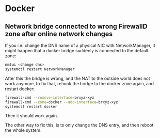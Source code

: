 # Docker

## Network bridge connected to wrong FirewallD zone after online network changes

If you i.e. change the DNS name of a physical NIC with NetworkManager,
it might happen that a docker bridge suddenly is connected to the default zone:

```bash
nmtui <change dns>
systemctl restart NetworkManager
```

After this the bridge is wrong, and the NAT to the outside world does not work anymore,
to fix that, rehook the bridge to the docker zone again, and restart docker:

```bash
firewall-cmd --remove-interface=brxyz-xyz
firewall-cmd --zone=docker --add-interface=brxyz-xyz
systemctl restart docker
```

Then it should work again.

The other way to fix this, is to only change the DNS entry, and then reboot the whole system.
